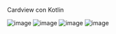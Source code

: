 Cardview con Kotlin

![image](https://user-images.githubusercontent.com/107339228/177623208-1a13a389-fb83-499d-8fb4-4f9447cb7e75.png)
![image](https://user-images.githubusercontent.com/107339228/177623439-c661e181-e9d2-41ea-bcfb-7b1428861e16.png)
![image](https://user-images.githubusercontent.com/107339228/177623511-8940521c-cd19-464d-b7b0-ed88217217b8.png)
![image](https://user-images.githubusercontent.com/107339228/177623551-22283df4-13b9-4031-9d14-84d77f669825.png)

